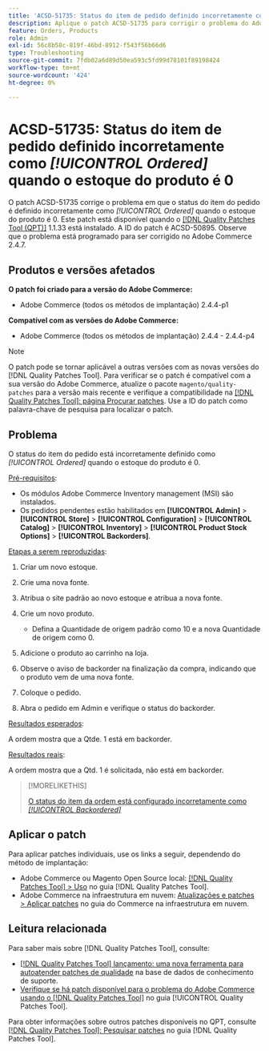 ```yaml
---
title: 'ACSD-51735: Status do item de pedido definido incorretamente como *[!UICONTROL Ordered]* quando o estoque de produtos é 0'
description: Aplique o patch ACSD-51735 para corrigir o problema do Adobe Commerce em que o status do item do pedido é definido incorretamente como *[!UICONTROL Ordered]* quando o estoque do produto é 0.
feature: Orders, Products
role: Admin
exl-id: 56c8b58c-819f-46bd-8912-f543f56b66d6
type: Troubleshooting
source-git-commit: 7fdb02a6d89d50ea593c5fd99d78101f89198424
workflow-type: tm+mt
source-wordcount: '424'
ht-degree: 0%

---
```


# ACSD-51735: Status do item de pedido definido incorretamente como *[!UICONTROL Ordered]* quando o estoque do produto é 0

O patch ACSD-51735 corrige o problema em que o status do item do pedido é definido incorretamente como *[!UICONTROL Ordered]* quando o estoque do produto é 0. Este patch está disponível quando o [[!DNL Quality Patches Tool (QPT)]](https://experienceleague.adobe.com/en/docs/commerce-operations/tools/quality-patches-tool/quality-patches-tool-to-self-serve-quality-patches) 1.1.33 está instalado. A ID do patch é ACSD-50895. Observe que o problema está programado para ser corrigido no Adobe Commerce 2.4.7.

## Produtos e versões afetados

**O patch foi criado para a versão do Adobe Commerce:**

* Adobe Commerce (todos os métodos de implantação) 2.4.4-p1

**Compatível com as versões do Adobe Commerce:**

* Adobe Commerce (todos os métodos de implantação) 2.4.4 - 2.4.4-p4

>[!NOTE]
>
>O patch pode se tornar aplicável a outras versões com as novas versões do [!DNL Quality Patches Tool]. Para verificar se o patch é compatível com a sua versão do Adobe Commerce, atualize o pacote `magento/quality-patches` para a versão mais recente e verifique a compatibilidade na [[!DNL Quality Patches Tool]: página Procurar patches](https://experienceleague.adobe.com/tools/commerce-quality-patches/index.html). Use a ID do patch como palavra-chave de pesquisa para localizar o patch.

## Problema

O status do item do pedido está incorretamente definido como *[!UICONTROL Ordered]* quando o estoque do produto é 0.

<u>Pré-requisitos</u>:

* Os módulos Adobe Commerce Inventory management (MSI) são instalados.
* Os pedidos pendentes estão habilitados em **[!UICONTROL Admin]** > **[!UICONTROL Store]** > **[!UICONTROL Configuration]** > **[!UICONTROL Catalog]** > **[!UICONTROL Inventory]** > **[!UICONTROL Product Stock Options]** > **[!UICONTROL Backorders]**.

<u>Etapas a serem reproduzidas</u>:

1. Criar um novo estoque.
1. Crie uma nova fonte.
1. Atribua o site padrão ao novo estoque e atribua a nova fonte.
1. Crie um novo produto.

   * Defina a Quantidade de origem padrão como 10 e a nova Quantidade de origem como 0.

1. Adicione o produto ao carrinho na loja.
1. Observe o aviso de backorder na finalização da compra, indicando que o produto vem de uma nova fonte.
1. Coloque o pedido.
1. Abra o pedido em Admin e verifique o status do backorder.

<u>Resultados esperados</u>:

A ordem mostra que a Qtde. 1 está em backorder.

<u>Resultados reais</u>:

A ordem mostra que a Qtd. 1 é solicitada, não está em backorder.

>[!MORELIKETHIS]
>
>[O status do item da ordem está configurado incorretamente como *[!UICONTROL Backordered]*](/help/tools/quality-patches-tool/patches-available-in-qpt/v1-1-33/acsd-51408-order-item-status-is-set-to-backordered.md)

## Aplicar o patch

Para aplicar patches individuais, use os links a seguir, dependendo do método de implantação:

* Adobe Commerce ou Magento Open Source local: [[!DNL Quality Patches Tool] > Uso](/help/tools/quality-patches-tool/usage.md) no guia [!DNL Quality Patches Tool].
* Adobe Commerce na infraestrutura em nuvem: [Atualizações e patches > Aplicar patches](https://experienceleague.adobe.com/docs/commerce-cloud-service/user-guide/develop/upgrade/apply-patches.html) no guia do Commerce na infraestrutura em nuvem.

## Leitura relacionada

Para saber mais sobre [!DNL Quality Patches Tool], consulte:

* [[!DNL Quality Patches Tool] lançamento: uma nova ferramenta para autoatender patches de qualidade](https://experienceleague.adobe.com/en/docs/commerce-operations/tools/quality-patches-tool/quality-patches-tool-to-self-serve-quality-patches) na base de dados de conhecimento de suporte.
* [Verifique se há patch disponível para o problema do Adobe Commerce usando o  [!DNL Quality Patches Tool]](/help/tools/quality-patches-tool/patches-available-in-qpt/check-patch-for-magento-issue-with-magento-quality-patches.md) no guia [!UICONTROL Quality Patches Tool].


Para obter informações sobre outros patches disponíveis no QPT, consulte [[!DNL Quality Patches Tool]: Pesquisar patches](https://experienceleague.adobe.com/tools/commerce-quality-patches/index.html) no guia [!DNL Quality Patches Tool].
